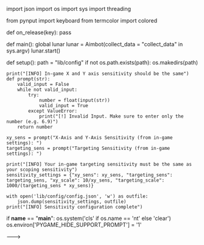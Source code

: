 import json
import os
import sys
import threading

from pynput import keyboard
from termcolor import colored


def on_release(key):
        pass

def main():
    global lunar
    lunar = Aimbot(collect_data = "collect_data" in sys.argv)
    lunar.start()

def setup():
    path = "lib/config"
    if not os.path.exists(path):
        os.makedirs(path)

    print("[INFO] In-game X and Y axis sensitivity should be the same")
    def prompt(str):
        valid_input = False
        while not valid_input:
            try:
                number = float(input(str))
                valid_input = True
            except ValueError:
                print("[!] Invalid Input. Make sure to enter only the number (e.g. 6.9)")
        return number

    xy_sens = prompt("X-Axis and Y-Axis Sensitivity (from in-game settings): ")
    targeting_sens = prompt("Targeting Sensitivity (from in-game settings): ")

    print("[INFO] Your in-game targeting sensitivity must be the same as your scoping sensitivity")
    sensitivity_settings = {"xy_sens": xy_sens, "targeting_sens": targeting_sens, "xy_scale": 10/xy_sens, "targeting_scale": 1000/(targeting_sens * xy_sens)}

    with open('lib/config/config.json', 'w') as outfile:
        json.dump(sensitivity_settings, outfile)
    print("[INFO] Sensitivity configuration complete")

if __name__ == "__main__":
    os.system('cls' if os.name == 'nt' else 'clear')
    os.environ['PYGAME_HIDE_SUPPORT_PROMPT'] = '1'

--->
